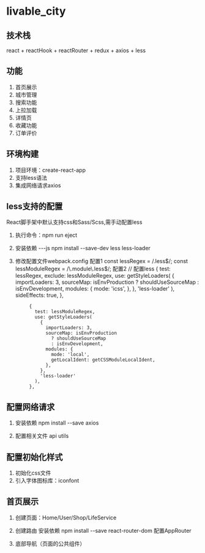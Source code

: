 # livable_city

## 技术栈
react + reactHook + reactRouter + redux + axios + less

## 功能
1. 首页展示
2. 城市管理
3. 搜索功能
4. 上拉加载
5. 详情页
6. 收藏功能
7. 订单评价

## 环境构建
1. 项目环境：create-react-app 
2. 支持less语法
3. 集成网络请求axios

## less支持的配置
React脚手架中默认支持css和Sass/Scss,需手动配置less
1. 执行命令：npm run eject
2. 安装依赖
---js
npm install  --save-dev less less-loader
3. 修改配置文件webpack.config
配置1
const lessRegex = /\.less$/;
const lessModuleRegex = /\.module\.less$/;
配置2
            // 配置less
            {
              test: lessRegex,
              exclude: lessModuleRegex,
              use: getStyleLoaders(
                {
                  importLoaders: 3,
                  sourceMap: isEnvProduction
                    ? shouldUseSourceMap
                    : isEnvDevelopment,
                  modules: {
                    mode: 'icss',
                  },
                },
                'less-loader'
              ),
              sideEffects: true,
            },
   
            {
              test: lessModuleRegex,
              use: getStyleLoaders(
                {
                  importLoaders: 3,
                  sourceMap: isEnvProduction
                    ? shouldUseSourceMap
                    : isEnvDevelopment,
                  modules: {
                    mode: 'local',
                    getLocalIdent: getCSSModuleLocalIdent,
                  },
                },
                'less-loader'
              ),
            },

## 配置网络请求
1. 安装依赖
npm install --save axios

2. 配置相关文件
api
utils


## 配置初始化样式
1. 初始化css文件
2. 引入字体图标库：iconfont

## 首页展示
1. 创建页面：Home/User/Shop/LifeService
2. 创建路由 
       安装依赖 npm install --save react-router-dom
       配置AppRouter

3. 底部导航（页面的公共组件）




